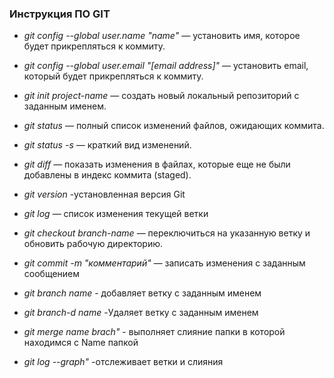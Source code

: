 ### Инструкция ПО GIT
+ *git config --global user.name "name"* — установить имя, которое будет прикрепляться к коммиту.

+ *git config --global user.email "[email address]"* — установить email, который будет прикрепляться к коммиту.


+ *git init project-name* — создать новый локальный репозиторий с заданным именем.

+ *git status* — полный список изменений файлов, ожидающих коммита.

+ *git status -s* — краткий вид изменений.

+ *git diff* — показать изменения в файлах, которые еще не были добавлены в индекс коммита (staged).

+ *git version* -установленная версия Git

+ *git log* — список изменения текущей ветки

+ *git checkout branch-name* — переключиться на указанную ветку и обновить рабочую директорию.

+ *git commit -m "комментарий"* — записать изменения с заданным сообщением

+ *git branch name* - добавляет ветку с заданным именем

+ *git branch-d name* -Удаляет ветку с заданным именем

+ *git merge name brach"* - выполняет слияние папки в которой находимся с Name папкой

+ *git log --graph"* -отслеживает ветки и слияния

